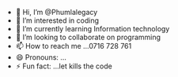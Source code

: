 - 👋 Hi, I’m @Phumlalegacy
- 👀 I’m interested in coding
- 🌱 I’m currently learning Information technology 
- 💞️ I’m looking to collaborate on programming 
- 📫 How to reach me ...0716 728 761
- 😄 Pronouns: ...
- ⚡ Fun fact: ...let kills the code

<!---
Phumlalegacy/Phumlalegacy is a ✨ special ✨ repository because its `README.md` (this file) appears on your GitHub profile.
You can click the Preview link to take a look at your changes.
--->
